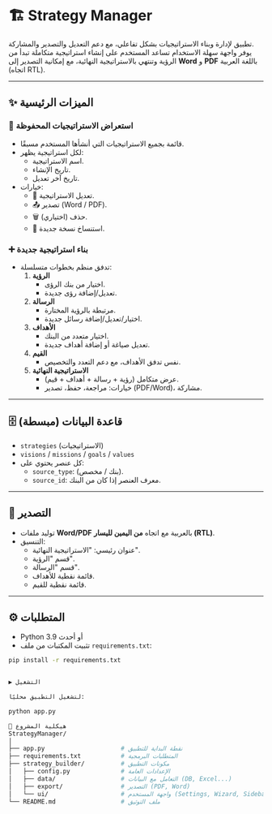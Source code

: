 # 🏗️ Strategy Manager

تطبيق لإدارة وبناء الاستراتيجيات بشكل تفاعلي، مع دعم التعديل والتصدير والمشاركة.  
يوفر واجهة سهلة الاستخدام تساعد المستخدم على إنشاء استراتيجية متكاملة تبدأ من الرؤية وتنتهي بالاستراتيجية النهائية، مع إمكانية التصدير إلى **Word** و **PDF** باللغة العربية (اتجاه RTL).

---

## ✨ الميزات الرئيسية

### 📂 استعراض الاستراتيجيات المحفوظة
- قائمة بجميع الاستراتيجيات التي أنشأها المستخدم مسبقًا.
- لكل استراتيجية يظهر:
  - اسم الاستراتيجية.
  - تاريخ الإنشاء.
  - تاريخ آخر تعديل.
- خيارات:
  - 📝 تعديل الاستراتيجية.
  - 📤 تصدير (Word / PDF).
  - 🗑️ حذف (اختياري).
  - 🔁 استنساخ نسخة جديدة.

### ➕ بناء استراتيجية جديدة
- تدفق منظم بخطوات متسلسلة:
  1. **الرؤية**  
     - اختيار من بنك الرؤى.  
     - تعديل/إضافة رؤى جديدة.  
  2. **الرسالة**  
     - مرتبطة بالرؤية المختارة.  
     - اختيار/تعديل/إضافة رسائل جديدة.  
  3. **الأهداف**  
     - اختيار متعدد من البنك.  
     - تعديل صياغة أو إضافة أهداف جديدة.  
  4. **القيم**  
     - نفس تدفق الأهداف، مع دعم التعدد والتخصيص.  
  5. **الاستراتيجية النهائية**  
     - عرض متكامل (رؤية + رسالة + أهداف + قيم).  
     - خيارات: مراجعة، حفظ، تصدير (PDF/Word)، مشاركة.

---

## 🗄️ قاعدة البيانات (مبسطة)

- `strategies` (الاستراتيجيات)
- `visions` / `missions` / `goals` / `values`
- كل عنصر يحتوي على:
  - `source_type`: (بنك / مخصص).
  - `source_id`: معرف العنصر إذا كان من البنك.

---

## 📑 التصدير

- توليد ملفات **Word/PDF** بالعربية مع اتجاه **من اليمين لليسار (RTL)**.
- التنسيق:
  - عنوان رئيسي: "الاستراتيجية النهائية".
  - قسم "الرؤية".
  - قسم "الرسالة".
  - قائمة نقطية للأهداف.
  - قائمة نقطية للقيم.

---

## ⚙️ المتطلبات

- Python 3.9 أو أحدث
- تثبيت المكتبات من ملف `requirements.txt`:

```bash
pip install -r requirements.txt


▶️ التشغيل

لتشغيل التطبيق محليًا:

python app.py

📂 هيكلية المشروع
StrategyManager/
│
├── app.py                     # نقطة البداية للتطبيق
├── requirements.txt           # المتطلبات البرمجية
├── strategy_builder/          # مكونات التطبيق
│   ├── config.py              # الإعدادات العامة
│   ├── data/                  # التعامل مع البيانات (DB, Excel...)
│   ├── export/                # التصدير (PDF, Word)
│   └── ui/                    # واجهة المستخدم (Settings, Wizard, Sidebar...)
└── README.md                  # ملف التوثيق